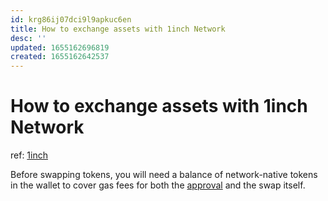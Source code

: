 ```yaml
---
id: krg86ij07dci9l9apkuc6en
title: How to exchange assets with 1inch Network
desc: ''
updated: 1655162696819
created: 1655162642537
---
```

# How to exchange assets with 1inch Network

ref: [1inch](https://help.1inch.io/en/articles/4585153-how-to-exchange-assets-with-1inch-network)

Before swapping tokens, you will need a balance of network-native tokens in the wallet to cover gas fees for both the [approval](https://help.1inch.io/en/articles/4585113-why-do-i-need-to-approve-my-tokens-before-a-trade) and the swap itself.

